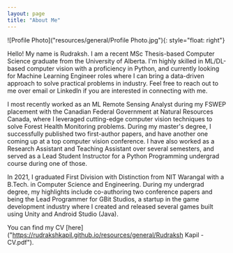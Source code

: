 ```yaml
---
layout: page
title: "About Me"
---
```



![Profile Photo]("resources/general/Profile Photo.jpg"){: style="float: right"}

Hello! My name is Rudraksh. I am a recent MSc Thesis-based Computer Science graduate from the University of Alberta. I'm highly skilled in ML/DL-based computer vision with a proficiency in Python, and currently looking for Machine Learning Engineer roles where I can bring a data-driven approach to solve practical problems in industry. Feel free to reach out to me over email or LinkedIn if you are interested in connecting with me.  


I most recently worked as an ML Remote Sensing Analyst during my FSWEP placement with the Canadian Federal Government at Natural Resources Canada, where I leveraged cutting-edge computer vision techniques to solve Forest Health Monitoring problems. During my master's degree, I successfully published two first-author papers, and have another one coming up at a top computer vision conference. I have also worked as a Research Assistant and Teaching Assistant over several semesters, and served as a Lead Student Instructor for a Python Programming undergrad course during one of those.


In 2021, I graduated First Division with Distinction from NIT Warangal with a B.Tech. in Computer Science and Engineering. During my undergrad degree, my highlights include co-authoring two conference papers and being the Lead Programmer for GBit Studios, a startup in the game development industry where I created and released several games built using Unity and Android Studio (Java).

You can find my CV [here]("https://rudrakshkapil.github.io/resources/general/Rudraksh Kapil - CV.pdf"). 

